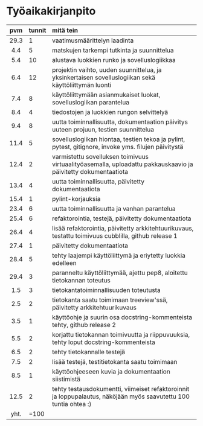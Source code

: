 # Työaikakirjanpito

| pvm | tunnit | mitä tein |
| :----:|:-----| :-----|
| 29.3  |   1  | vaatimusmäärittelyn laadinta |
|  4.4  |   5  | matskujen tarkempi tutkinta ja suunnittelua |
|  5.4  |  10  | alustava luokkien runko ja sovelluslogiikkaa |
|  6.4  |  12  | projektin vaihto, uuden suunnittelua, ja yksinkertaisen sovelluslogiikan sekä käyttöliittymän luonti |
|  7.4  |   8  | käyttöliittymään asianmukaiset luokat, sovelluslogiikan parantelua |
|  8.4  |   4  | tiedostojen ja luokkien rungon selvittelyä |
|  9.4  |   8  | uutta toiminnallisuutta, dokumentaation päivitys uuteen projuun, testien suunnittelua |
| 11.4  |   5  | sovelluslogiikan hiontaa, testien tekoa ja pylint, pytest, gitignore, invoke yms. filujen päivitystä |
| 12.4  |   2  | varmistettu sovelluksen toimivuus virtuaalityöasemalla, uploadattu pakkauskaavio ja päivitetty dokumentaatiota |
| 13.4  |   4  | uutta toiminnallisuutta, päivitetty dokumentaatiota |
| 15.4  |   1  | pylint-korjauksia |
| 23.4  |   6  | uutta toiminnallisuutta ja vanhan parantelua |
| 25.4  |   6  | refaktorointia, testejä, päivitetty dokumentaatiota |
| 26.4  |   4  | lisää refaktorointia, päivitetty arkkitehtuurikuvaus, testattu toimivuus cubblilla, github release 1 |
| 27.4  |   1  | päivitetty dokumentaatiota |
| 28.4  |   5  | tehty laajempi käyttöliittymä ja eriytetty luokkia edelleen |
| 29.4  |   3  | paranneltu käyttöliittymää, ajettu pep8, aloitettu tietokannan toteutus |
|  1.5  |   3  | tietokantatoiminnallisuuden toteutusta |
|  2.5  |   2  | tietokanta saatu toimimaan treeview'ssä, päivitetty arkkitehtuurikuvaus |
|  3.5  |   1  | käyttöohje ja suurin osa docstring-kommenteista tehty, github release 2 |
|  5.5  |   2  | korjattu tietokannan toimivuutta ja riippuvuuksia, tehty loput docstring-kommenteista |
|  6.5  |   2  | tehty tietokannalle testejä |
|  7.5  |   2  | lisää testejä, testitietokanta saatu toimimaan |
|  8.5  |   1  | käyttöohjeeseen kuvia ja dokumentaation siistimistä |
| 12.5  |   2  | tehty testausdokumentti, viimeiset refaktoroinnit ja loppupalautus, näköjään myös saavutettu 100 tuntia ohtea :) |
|  yht. | =100 |
